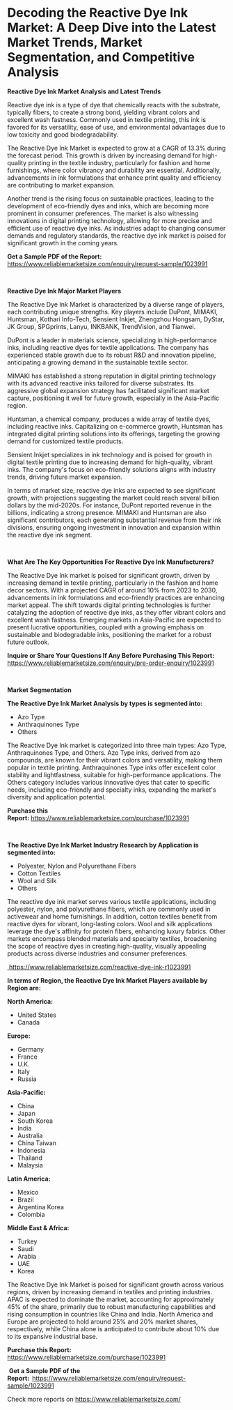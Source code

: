 <p><h1>Decoding the Reactive Dye Ink Market: A Deep Dive into the Latest Market Trends, Market Segmentation, and Competitive Analysis</h1></p><p><strong>Reactive Dye Ink Market Analysis and Latest Trends</strong></p>
<p><p>Reactive dye ink is a type of dye that chemically reacts with the substrate, typically fibers, to create a strong bond, yielding vibrant colors and excellent wash fastness. Commonly used in textile printing, this ink is favored for its versatility, ease of use, and environmental advantages due to low toxicity and good biodegradability.</p><p>The Reactive Dye Ink Market is expected to grow at a CAGR of 13.3% during the forecast period. This growth is driven by increasing demand for high-quality printing in the textile industry, particularly for fashion and home furnishings, where color vibrancy and durability are essential. Additionally, advancements in ink formulations that enhance print quality and efficiency are contributing to market expansion.</p><p>Another trend is the rising focus on sustainable practices, leading to the development of eco-friendly dyes and inks, which are becoming more prominent in consumer preferences. The market is also witnessing innovations in digital printing technology, allowing for more precise and efficient use of reactive dye inks. As industries adapt to changing consumer demands and regulatory standards, the reactive dye ink market is poised for significant growth in the coming years.</p></p>
<p><strong>Get a Sample PDF of the Report:&nbsp;</strong> <a href="https://www.reliablemarketsize.com/enquiry/request-sample/1023991?utm_campaign=3094&utm_medium=2&utm_source=Github&utm_content=ia&utm_term=06032025&utm_id=reactive-dye-ink">https://www.reliablemarketsize.com/enquiry/request-sample/1023991</a></p>
<p>&nbsp;</p>
<p><strong>Reactive Dye Ink Major Market Players</strong></p>
<p><p>The Reactive Dye Ink Market is characterized by a diverse range of players, each contributing unique strengths. Key players include DuPont, MIMAKI, Huntsman, Kothari Info-Tech, Sensient Inkjet, Zhengzhou Hongsam, DyStar, JK Group, SPGprints, Lanyu, INKBANK, TrendVision, and Tianwei. </p><p>DuPont is a leader in materials science, specializing in high-performance inks, including reactive dyes for textile applications. The company has experienced stable growth due to its robust R&D and innovation pipeline, anticipating a growing demand in the sustainable textile sector. </p><p>MIMAKI has established a strong reputation in digital printing technology with its advanced reactive inks tailored for diverse substrates. Its aggressive global expansion strategy has facilitated significant market capture, positioning it well for future growth, especially in the Asia-Pacific region.</p><p>Huntsman, a chemical company, produces a wide array of textile dyes, including reactive inks. Capitalizing on e-commerce growth, Huntsman has integrated digital printing solutions into its offerings, targeting the growing demand for customized textile products.</p><p>Sensient Inkjet specializes in ink technology and is poised for growth in digital textile printing due to increasing demand for high-quality, vibrant inks. The company's focus on eco-friendly solutions aligns with industry trends, driving future market expansion.</p><p>In terms of market size, reactive dye inks are expected to see significant growth, with projections suggesting the market could reach several billion dollars by the mid-2020s. For instance, DuPont reported revenue in the billions, indicating a strong presence. MIMAKI and Huntsman are also significant contributors, each generating substantial revenue from their ink divisions, ensuring ongoing investment in innovation and expansion within the reactive dye ink segment.</p></p>
<p>&nbsp;</p>
<p><strong>What Are The Key Opportunities For Reactive Dye Ink Manufacturers?</strong></p>
<p><p>The Reactive Dye Ink market is poised for significant growth, driven by increasing demand in textile printing, particularly in the fashion and home decor sectors. With a projected CAGR of around 10% from 2023 to 2030, advancements in ink formulations and eco-friendly practices are enhancing market appeal. The shift towards digital printing technologies is further catalyzing the adoption of reactive dye inks, as they offer vibrant colors and excellent wash fastness. Emerging markets in Asia-Pacific are expected to present lucrative opportunities, coupled with a growing emphasis on sustainable and biodegradable inks, positioning the market for a robust future outlook.</p></p>
<p><strong>Inquire or Share Your Questions If Any Before Purchasing This Report:</strong> <a href="https://www.reliablemarketsize.com/enquiry/pre-order-enquiry/1023991?utm_campaign=3094&utm_medium=2&utm_source=Github&utm_content=ia&utm_term=06032025&utm_id=reactive-dye-ink">https://www.reliablemarketsize.com/enquiry/pre-order-enquiry/1023991</a></p>
<p>&nbsp;</p>
<p><strong>Market Segmentation</strong></p>
<p><strong>The Reactive Dye Ink Market Analysis by types is segmented into:</strong></p>
<p><ul><li>Azo Type</li><li>Anthraquinones Type</li><li>Others</li></ul></p>
<p><p>The Reactive Dye Ink market is categorized into three main types: Azo Type, Anthraquinones Type, and Others. Azo Type inks, derived from azo compounds, are known for their vibrant colors and versatility, making them popular in textile printing. Anthraquinones Type inks offer excellent color stability and lightfastness, suitable for high-performance applications. The Others category includes various innovative dyes that cater to specific needs, including eco-friendly and specialty inks, expanding the market's diversity and application potential.</p></p>
<p><strong>Purchase this Report:&nbsp;</strong><a href="https://www.reliablemarketsize.com/purchase/1023991?utm_campaign=3094&utm_medium=2&utm_source=Github&utm_content=ia&utm_term=06032025&utm_id=reactive-dye-ink">https://www.reliablemarketsize.com/purchase/1023991</a></p>
<p>&nbsp;</p>
<p><strong>The Reactive Dye Ink Market Industry Research by Application is segmented into:</strong></p>
<p><ul><li>Polyester, Nylon and Polyurethane Fibers</li><li>Cotton Textiles</li><li>Wool and Silk</li><li>Others</li></ul></p>
<p><p>The reactive dye ink market serves various textile applications, including polyester, nylon, and polyurethane fibers, which are commonly used in activewear and home furnishings. In addition, cotton textiles benefit from reactive dyes for vibrant, long-lasting colors. Wool and silk applications leverage the dye's affinity for protein fibers, enhancing luxury fabrics. Other markets encompass blended materials and specialty textiles, broadening the scope of reactive dyes in creating high-quality, visually appealing products across diverse industries and consumer preferences.</p></p>
<p><a href="https://www.reliablemarketsize.com/reactive-dye-ink-r1023991?utm_campaign=3094&utm_medium=2&utm_source=Github&utm_content=ia&utm_term=06032025&utm_id=reactive-dye-ink">&nbsp;https://www.reliablemarketsize.com/reactive-dye-ink-r1023991</a></p>
<p><strong>In terms of Region, the Reactive Dye Ink Market Players available by Region are:</strong></p>
<p>
    <p> <strong> North America: </strong>
        <ul>
            <li>United States</li>
            <li>Canada</li>
        </ul>
        </p> 
    <p> <strong> Europe: </strong>
        <ul>
            <li>Germany</li>
            <li>France</li>
            <li>U.K.</li>
            <li>Italy</li>
            <li>Russia</li>
        </ul>
        </p> 
    <p> <strong> Asia-Pacific: </strong>
        <ul>
            <li>China</li>
            <li>Japan</li>
            <li>South Korea</li>
            <li>India</li>
            <li>Australia</li>
            <li>China Taiwan</li>
            <li>Indonesia</li>
            <li>Thailand</li>
            <li>Malaysia</li>
        </ul>
        </p> 
    <p> <strong> Latin America: </strong>
        <ul>
            <li>Mexico</li>
            <li>Brazil</li>
            <li>Argentina Korea</li>
            <li>Colombia</li>
        </ul>
        </p> 
    <p> <strong> Middle East & Africa: </strong>
        <ul>
            <li>Turkey</li>
            <li>Saudi</li>
            <li>Arabia</li>
            <li>UAE</li>
            <li>Korea</li>
        </ul>
    </p>
    </p>
<p><p>The Reactive Dye Ink Market is poised for significant growth across various regions, driven by increasing demand in textiles and printing industries. APAC is expected to dominate the market, accounting for approximately 45% of the share, primarily due to robust manufacturing capabilities and rising consumption in countries like China and India. North America and Europe are projected to hold around 25% and 20% market shares, respectively, while China alone is anticipated to contribute about 10% due to its expansive industrial base.</p></p>
<p><strong>Purchase this Report: </strong><a href="https://www.reliablemarketsize.com/purchase/1023991?utm_campaign=3094&utm_medium=2&utm_source=Github&utm_content=ia&utm_term=06032025&utm_id=reactive-dye-ink">https://www.reliablemarketsize.com/purchase/1023991</a></p>
<p>&nbsp;<strong>Get a Sample PDF of the Report:&nbsp;&nbsp;</strong><a href="https://www.reliablemarketsize.com/enquiry/request-sample/1023991?utm_campaign=3094&utm_medium=2&utm_source=Github&utm_content=ia&utm_term=06032025&utm_id=reactive-dye-ink">https://www.reliablemarketsize.com/enquiry/request-sample/1023991</a></p>
<p><strong></strong></p>
<p>Check more reports on <a href="https://www.reliablemarketsize.com/?utm_campaign=3094&utm_medium=2&utm_source=Github&utm_content=ia&utm_term=06032025&utm_id=reactive-dye-ink">https://www.reliablemarketsize.com/</a></p>